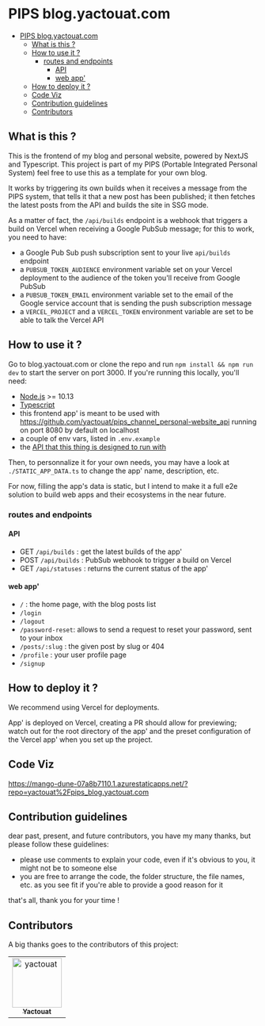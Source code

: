 # PIPS blog.yactouat.com

<!-- TOC -->

- [PIPS blog.yactouat.com](#pips-blogyactouatcom)
  - [What is this ?](#what-is-this-)
  - [How to use it ?](#how-to-use-it-)
    - [routes and endpoints](#routes-and-endpoints)
      - [API](#api)
      - [web app'](#web-app)
  - [How to deploy it ?](#how-to-deploy-it-)
  - [Code Viz](#code-viz)
  - [Contribution guidelines](#contribution-guidelines)
  - [Contributors](#contributors)

<!-- /TOC -->

## What is this ?

This is the frontend of my blog and personal website, powered by NextJS and Typescript. This project is part of my PIPS (Portable Integrated Personal System) feel free to use this as a template for your own blog.

It works by triggering its own builds when it receives a message from the PIPS system, that tells it that a new post has been published; it then fetches the latest posts from the API and builds the site in SSG mode.

As a matter of fact, the `/api/builds` endpoint is a webhook that triggers a build on Vercel when receiving a Google PubSub message; for this to work, you need to have:

- a Google Pub Sub push subscription sent to your live `api/builds` endpoint
- a `PUBSUB_TOKEN_AUDIENCE` environment variable set on your Vercel deployment to the audience of the token you'll receive from Google PubSub
- a `PUBSUB_TOKEN_EMAIL` environment variable set to the email of the Google service account that is sending the push subscription message
- a `VERCEL_PROJECT` and a `VERCEL_TOKEN` environment variable are set to be able to talk the Vercel API

## How to use it ?

Go to blog.yactouat.com or clone the repo and run `npm install && npm run dev` to start the server on port 3000. If you're running this locally, you'll need:

- [Node.js](https://nodejs.org/en/) >= 10.13
- [Typescript](https://www.typescriptlang.org/)
- this frontend app' is meant to be used with <https://github.com/yactouat/pips_channel_personal-website_api> running on port 8080 by default on localhost
- a couple of env vars, listed in `.env.example`
- the [API that this thing is designed to run with](https://github.com/yactouat/pips_channel_personal-website_api)

Then, to personnalize it for your own needs, you may have a look at `./STATIC_APP_DATA.ts` to change the app' name, description, etc.

For now, filling the app's data is static, but I intend to make it a full e2e solution to build web apps and their ecosystems in the near future.

### routes and endpoints

#### API

- GET `/api/builds` : get the latest builds of the app'
- POST `/api/builds` : PubSub webhook to trigger a build on Vercel
- GET `/api/statuses` : returns the current status of the app'

#### web app'

- `/` : the home page, with the blog posts list
- `/login`
- `/logout`
- `/password-reset`: allows to send a request to reset your password, sent to your inbox
- `/posts/:slug` : the given post by slug or 404
- `/profile` : your user profile page
- `/signup`

## How to deploy it ?

We recommend using Vercel for deployments.

App' is deployed on Vercel, creating a PR should allow for previewing; watch out for the root directory of the app' and the preset configuration of the Vercel app' when you set up the project.

## Code Viz

<https://mango-dune-07a8b7110.1.azurestaticapps.net/?repo=yactouat%2Fpips_blog.yactouat.com>

## Contribution guidelines

dear past, present, and future contributors, you have my many thanks, but please follow these guidelines:

- please use comments to explain your code, even if it's obvious to you, it might not be to someone else
- you are free to arrange the code, the folder structure, the file names, etc. as you see fit if you're able to provide a good reason for it

that's all, thank you for your time !

## Contributors

A big thanks goes to the contributors of this project:

<table>
<tbody>
    <tr>
        <td align="center"><a href="https://github.com/yactouat"><img src="https://avatars.githubusercontent.com/u/37403808?v=4" width="100px;" alt="yactouat"/><br /><sub><b>Yactouat</b></sub></a><br /><a href="https://github.com/yactouat"></td>
    </tr>
</tbody>
</table>
